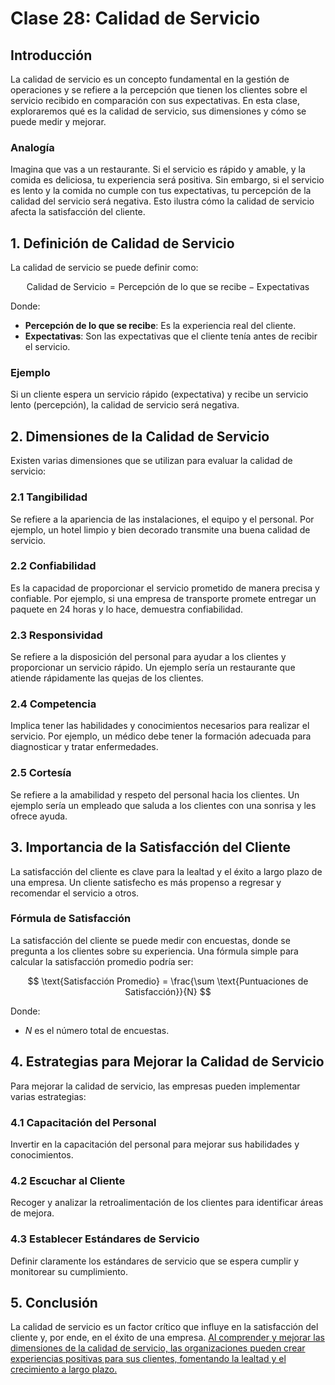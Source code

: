 # Clase 28: Calidad de Servicio

## Introducción

La calidad de servicio es un concepto fundamental en la gestión de operaciones y se refiere a la percepción que tienen los clientes sobre el servicio recibido en comparación con sus expectativas. En esta clase, exploraremos qué es la calidad de servicio, sus dimensiones y cómo se puede medir y mejorar.

### Analogía

Imagina que vas a un restaurante. Si el servicio es rápido y amable, y la comida es deliciosa, tu experiencia será positiva. Sin embargo, si el servicio es lento y la comida no cumple con tus expectativas, tu percepción de la calidad del servicio será negativa. Esto ilustra cómo la calidad de servicio afecta la satisfacción del cliente.

## 1. Definición de Calidad de Servicio

La calidad de servicio se puede definir como:

$$
\text{Calidad de Servicio} = \text{Percepción de lo que se recibe} - \text{Expectativas}
$$

Donde:

- **Percepción de lo que se recibe**: Es la experiencia real del cliente.
- **Expectativas**: Son las expectativas que el cliente tenía antes de recibir el servicio.

### Ejemplo

Si un cliente espera un servicio rápido (expectativa) y recibe un servicio lento (percepción), la calidad de servicio será negativa.

## 2. Dimensiones de la Calidad de Servicio

Existen varias dimensiones que se utilizan para evaluar la calidad de servicio:

### 2.1 Tangibilidad

Se refiere a la apariencia de las instalaciones, el equipo y el personal. Por ejemplo, un hotel limpio y bien decorado transmite una buena calidad de servicio.

### 2.2 Confiabilidad

Es la capacidad de proporcionar el servicio prometido de manera precisa y confiable. Por ejemplo, si una empresa de transporte promete entregar un paquete en 24 horas y lo hace, demuestra confiabilidad.

### 2.3 Responsividad

Se refiere a la disposición del personal para ayudar a los clientes y proporcionar un servicio rápido. Un ejemplo sería un restaurante que atiende rápidamente las quejas de los clientes.

### 2.4 Competencia

Implica tener las habilidades y conocimientos necesarios para realizar el servicio. Por ejemplo, un médico debe tener la formación adecuada para diagnosticar y tratar enfermedades.

### 2.5 Cortesía

Se refiere a la amabilidad y respeto del personal hacia los clientes. Un ejemplo sería un empleado que saluda a los clientes con una sonrisa y les ofrece ayuda.

## 3. Importancia de la Satisfacción del Cliente

La satisfacción del cliente es clave para la lealtad y el éxito a largo plazo de una empresa. Un cliente satisfecho es más propenso a regresar y recomendar el servicio a otros.

### Fórmula de Satisfacción

La satisfacción del cliente se puede medir con encuestas, donde se pregunta a los clientes sobre su experiencia. Una fórmula simple para calcular la satisfacción promedio podría ser:

$$
\text{Satisfacción Promedio} = \frac{\sum \text{Puntuaciones de Satisfacción}}{N}
$$

Donde:

- $N$ es el número total de encuestas.

## 4. Estrategias para Mejorar la Calidad de Servicio

Para mejorar la calidad de servicio, las empresas pueden implementar varias estrategias:

### 4.1 Capacitación del Personal

Invertir en la capacitación del personal para mejorar sus habilidades y conocimientos.

### 4.2 Escuchar al Cliente

Recoger y analizar la retroalimentación de los clientes para identificar áreas de mejora.

### 4.3 Establecer Estándares de Servicio

Definir claramente los estándares de servicio que se espera cumplir y monitorear su cumplimiento.

## 5. Conclusión

La calidad de servicio es un factor crítico que influye en la satisfacción del cliente y, por ende, en el éxito de una empresa. [Al comprender y mejorar las dimensiones de la calidad de servicio, las organizaciones pueden crear experiencias positivas para sus clientes, fomentando la lealtad y el crecimiento a largo plazo.](https://atlas.org/api/v1/files?documentId=432380aa-65bb-4867-a224-687a0b4de2fa)
